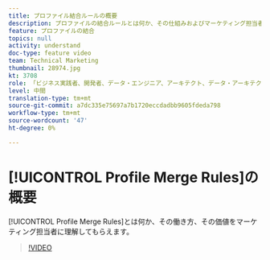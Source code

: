 ```yaml
---
title: プロファイル結合ルールの概要
description: プロファイルの結合ルールとは何か、その仕組みおよびマーケティング担当者への価値を理解します。
feature: プロファイルの結合
topics: null
activity: understand
doc-type: feature video
team: Technical Marketing
thumbnail: 28974.jpg
kt: 3708
role: 「ビジネス実践者、開発者、データ・エンジニア、アーキテクト、データ・アーキテクト、管理者、リーダー」
level: 中間
translation-type: tm+mt
source-git-commit: a7dc335e75697a7b1720eccdadbb9605fdeda798
workflow-type: tm+mt
source-wordcount: '47'
ht-degree: 0%

---
```



# [!UICONTROL Profile Merge Rules]の概要

[!UICONTROL Profile Merge Rules]とは何か、その働き方、その価値をマーケティング担当者に理解してもらえます。

>[!VIDEO](https://video.tv.adobe.com/v/28974/?quality=12)
